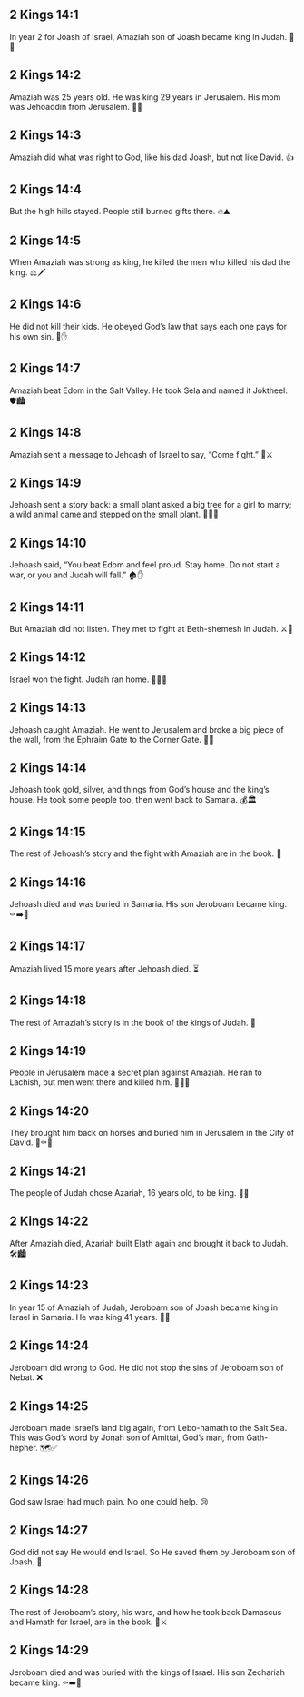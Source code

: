 ## 2 Kings 14:1
In year 2 for Joash of Israel, Amaziah son of Joash became king in Judah. 👑📅
## 2 Kings 14:2
Amaziah was 25 years old. He was king 29 years in Jerusalem. His mom was Jehoaddin from Jerusalem. 🏰👩
## 2 Kings 14:3
Amaziah did what was right to God, like his dad Joash, but not like David. 👍
## 2 Kings 14:4
But the high hills stayed. People still burned gifts there. 🔥⛰️
## 2 Kings 14:5
When Amaziah was strong as king, he killed the men who killed his dad the king. ⚖️🗡️
## 2 Kings 14:6
He did not kill their kids. He obeyed God’s law that says each one pays for his own sin. 📖✋
## 2 Kings 14:7
Amaziah beat Edom in the Salt Valley. He took Sela and named it Joktheel. 🛡️🏙️
## 2 Kings 14:8
Amaziah sent a message to Jehoash of Israel to say, “Come fight.” 📩⚔️
## 2 Kings 14:9
Jehoash sent a story back: a small plant asked a big tree for a girl to marry; a wild animal came and stepped on the small plant. 🌱🌳🐗
## 2 Kings 14:10
Jehoash said, “You beat Edom and feel proud. Stay home. Do not start a war, or you and Judah will fall.” 🏠✋
## 2 Kings 14:11
But Amaziah did not listen. They met to fight at Beth-shemesh in Judah. ⚔️📍
## 2 Kings 14:12
Israel won the fight. Judah ran home. 🏃‍♂️💨
## 2 Kings 14:13
Jehoash caught Amaziah. He went to Jerusalem and broke a big piece of the wall, from the Ephraim Gate to the Corner Gate. 🧱💥
## 2 Kings 14:14
Jehoash took gold, silver, and things from God’s house and the king’s house. He took some people too, then went back to Samaria. 💰🏛️
## 2 Kings 14:15
The rest of Jehoash’s story and the fight with Amaziah are in the book. 📘
## 2 Kings 14:16
Jehoash died and was buried in Samaria. His son Jeroboam became king. ⚰️➡️👑
## 2 Kings 14:17
Amaziah lived 15 more years after Jehoash died. ⏳
## 2 Kings 14:18
The rest of Amaziah’s story is in the book of the kings of Judah. 📖
## 2 Kings 14:19
People in Jerusalem made a secret plan against Amaziah. He ran to Lachish, but men went there and killed him. 🕵️‍♂️🏹
## 2 Kings 14:20
They brought him back on horses and buried him in Jerusalem in the City of David. 🐎⚰️🏰
## 2 Kings 14:21
The people of Judah chose Azariah, 16 years old, to be king. 👦👑
## 2 Kings 14:22
After Amaziah died, Azariah built Elath again and brought it back to Judah. 🛠️🏙️
## 2 Kings 14:23
In year 15 of Amaziah of Judah, Jeroboam son of Joash became king in Israel in Samaria. He was king 41 years. 📅👑
## 2 Kings 14:24
Jeroboam did wrong to God. He did not stop the sins of Jeroboam son of Nebat. ❌
## 2 Kings 14:25
Jeroboam made Israel’s land big again, from Lebo-hamath to the Salt Sea. This was God’s word by Jonah son of Amittai, God’s man, from Gath-hepher. 🗺️✅
## 2 Kings 14:26
God saw Israel had much pain. No one could help. 😢
## 2 Kings 14:27
God did not say He would end Israel. So He saved them by Jeroboam son of Joash. 🙌
## 2 Kings 14:28
The rest of Jeroboam’s story, his wars, and how he took back Damascus and Hamath for Israel, are in the book. 📘⚔️
## 2 Kings 14:29
Jeroboam died and was buried with the kings of Israel. His son Zechariah became king. ⚰️➡️👑
